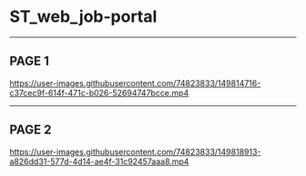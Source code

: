# ST_web_job-portal
-------------------


PAGE 1
-----
https://user-images.githubusercontent.com/74823833/149814716-c37cec9f-614f-471c-b026-52694747bcce.mp4

----------------------------------------------------------------------------------------------------------

PAGE 2
------

https://user-images.githubusercontent.com/74823833/149818913-a826dd31-577d-4d14-ae4f-31c92457aaa8.mp4





